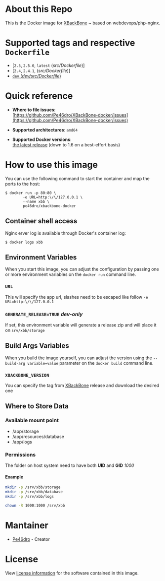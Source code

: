 
# About this Repo

This is the Docker image for [XBackBone](https://github.com/SergiX44/XBackBone) ~ based on webdevops/php-nginx.

# Supported tags and respective `Dockerfile`
-	[`2.5`, `2.5.0`, `latest` (*src/Dockerfile*)]
-	[`2.4`, `2.4.1`, (*src/Dockerfile*)]
-	[`dev` (*dev/src/Dockerfile*)](https://github.com/Pe46dro/XBackBone-docker/tree/dev)

# Quick reference

-	**Where to file issues**:  
	[https://github.com/Pe46dro/XBackBone-docker/issues](https://github.com/Pe46dro/XBackBone-docker/issues)

-	**Supported architectures**: `amd64`

-	**Supported Docker versions**:  
	[the latest release](https://github.com/docker/docker-ce/releases/latest) (down to 1.6 on a best-effort basis)

# How to use this image

You can use the following command to start the container and map the ports to the host:

```console
$ docker run -p 80:80 \
		-e URL=http:\/\/127.0.0.1 \
		--name xbb \
		pe46dro/xbackbone-docker
```

## Container shell access
Nginx erver log is available through Docker's container log:

```console
$ docker logs xbb
```

## Environment Variables
When you start this image, you can adjust the configuration by passing one or more environment variables on the `docker run` command line.

### `URL`
This will specify the app url, slashes need to be escaped like follow
`-e URL=http:\/\/127.0.0.1`

### `GENERATE_RELEASE=TRUE` *dev-only*
If set, this environment variable will generate a release zip and will place it on `srv/xbb/storage`

## Build Args Variables
When you build the image yourself, you can adjust the version using the `--build-arg variable=value` parameter on the `docker build` command line.

### `XBACKBONE_VERSION`
You can specify the tag from [XBackBone](https://github.com/SergiX44/XBackBone/releases) release and download the desired one

## Where to Store Data
### Available mount point
*	/app/storage
*	/app/resources/database
*	/app/logs

### Permissions
The folder on host system need to have both **UID** and **GID** *1000*

#### Example
```bash 
mkdir -p /srv/xbb/storage
mkdir -p /srv/xbb/database
mkdir -p /srv/xbb/logs

chown -R 1000:1000 /srv/xbb
```
# Mantainer
 * [Pe46dro](https://github.com/Pe46dro) - Creator

# License

View [license information](LICENSE) for the software contained in this image.
